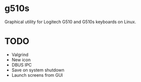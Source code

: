 # g510s
Graphical utility for Logitech G510 and G510s keyboards on Linux.

# TODO
  * Valgrind
  * New icon
  * DBUS IPC
  * Save on system shutdown
  * Launch screens from GUI
